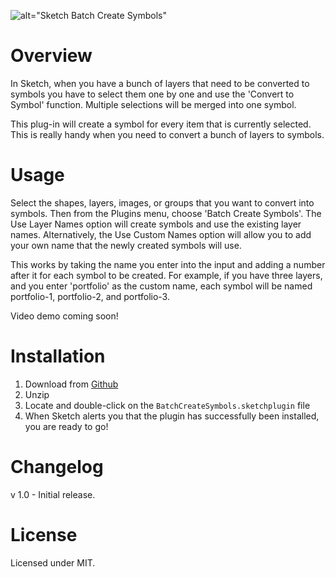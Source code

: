 ![alt="Sketch Batch Create Symbols"](https://github.com/demersdesigns/sketch-batch-create-symbols/blob/master/logo.png?raw=true)

# Overview
In Sketch, when you have a bunch of layers that need to be converted to symbols
you have to select them one by one and use the 'Convert to Symbol' function. Multiple
selections will be merged into one symbol.

This plug-in will create a symbol for every item that is currently selected.
This is really handy when you need to convert a bunch of layers to symbols.

# Usage
Select the shapes, layers, images, or groups that you want to convert into symbols. Then from the Plugins menu,
choose 'Batch Create Symbols'. The Use Layer Names option will create symbols and use the existing layer names. Alternatively, the Use Custom Names option will allow you to add your own name that the newly created symbols will use.

This works by taking the name you enter into the input and adding a number after it for each symbol to be created.
For example, if you have three layers, and you enter 'portfolio' as the custom name, each symbol will be named portfolio-1, portfolio-2, and portfolio-3.

Video demo coming soon!

# Installation
1. Download from [Github](https://github.com/demersdesigns/sketch-batch-create-symbols/archive/master.zip)
2. Unzip
3. Locate and double-click on the `BatchCreateSymbols.sketchplugin` file
4. When Sketch alerts you that the plugin has successfully been installed, you are ready to go!

# Changelog
v 1.0 - Initial release.

# License
Licensed under MIT.
